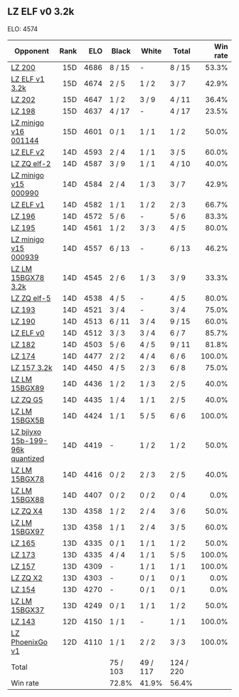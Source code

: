 ## LZ ELF v0 3.2k ##

ELO: 4574

Opponent | Rank | ELO | Black | White | Total | Win rate
---------|-----:|----:|-------|-------|-------|-------:
[LZ 200](LZ%20200.md) | 15D | 4686 | 8 / 15 | - | 8 / 15 | 53.3%
[LZ ELF v1 3.2k](LZ%20ELF%20v1%203.2k.md) | 15D | 4674 | 2 / 5 | 1 / 2 | 3 / 7 | 42.9%
[LZ 202](LZ%20202.md) | 15D | 4647 | 1 / 2 | 3 / 9 | 4 / 11 | 36.4%
[LZ 198](LZ%20198.md) | 15D | 4637 | 4 / 17 | - | 4 / 17 | 23.5%
[LZ minigo v16 001144](LZ%20minigo%20v16%20001144.md) | 15D | 4601 | 0 / 1 | 1 / 1 | 1 / 2 | 50.0%
[LZ ELF v2](LZ%20ELF%20v2.md) | 14D | 4593 | 2 / 4 | 1 / 1 | 3 / 5 | 60.0%
[LZ ZQ elf-2](LZ%20ZQ%20elf-2.md) | 14D | 4587 | 3 / 9 | 1 / 1 | 4 / 10 | 40.0%
[LZ minigo v15 000990](LZ%20minigo%20v15%20000990.md) | 14D | 4584 | 2 / 4 | 1 / 3 | 3 / 7 | 42.9%
[LZ ELF v1](LZ%20ELF%20v1.md) | 14D | 4582 | 1 / 1 | 1 / 2 | 2 / 3 | 66.7%
[LZ 196](LZ%20196.md) | 14D | 4572 | 5 / 6 | - | 5 / 6 | 83.3%
[LZ 195](LZ%20195.md) | 14D | 4561 | 1 / 2 | 3 / 3 | 4 / 5 | 80.0%
[LZ minigo v15 000939](LZ%20minigo%20v15%20000939.md) | 14D | 4557 | 6 / 13 | - | 6 / 13 | 46.2%
[LZ LM 15BGX78 3.2k](LZ%20LM%2015BGX78%203.2k.md) | 14D | 4545 | 2 / 6 | 1 / 3 | 3 / 9 | 33.3%
[LZ ZQ elf-5](LZ%20ZQ%20elf-5.md) | 14D | 4538 | 4 / 5 | - | 4 / 5 | 80.0%
[LZ 193](LZ%20193.md) | 14D | 4521 | 3 / 4 | - | 3 / 4 | 75.0%
[LZ 190](LZ%20190.md) | 14D | 4513 | 6 / 11 | 3 / 4 | 9 / 15 | 60.0%
[LZ ELF v0](LZ%20ELF%20v0.md) | 14D | 4512 | 3 / 3 | 3 / 4 | 6 / 7 | 85.7%
[LZ 182](LZ%20182.md) | 14D | 4503 | 5 / 6 | 4 / 5 | 9 / 11 | 81.8%
[LZ 174](LZ%20174.md) | 14D | 4477 | 2 / 2 | 4 / 4 | 6 / 6 | 100.0%
[LZ 157 3.2k](LZ%20157%203.2k.md) | 14D | 4450 | 4 / 5 | 2 / 3 | 6 / 8 | 75.0%
[LZ LM 15BGX89](LZ%20LM%2015BGX89.md) | 14D | 4436 | 1 / 2 | 1 / 3 | 2 / 5 | 40.0%
[LZ ZQ G5](LZ%20ZQ%20G5.md) | 14D | 4435 | 1 / 4 | 1 / 1 | 2 / 5 | 40.0%
[LZ LM 15BGX5B](LZ%20LM%2015BGX5B.md) | 14D | 4424 | 1 / 1 | 5 / 5 | 6 / 6 | 100.0%
[LZ bjiyxo 15b-199-96k quantized](LZ%20bjiyxo%2015b-199-96k%20quantized.md) | 14D | 4419 | - | 1 / 2 | 1 / 2 | 50.0%
[LZ LM 15BGX78](LZ%20LM%2015BGX78.md) | 14D | 4416 | 0 / 2 | 2 / 3 | 2 / 5 | 40.0%
[LZ LM 15BGX88](LZ%20LM%2015BGX88.md) | 14D | 4407 | 0 / 2 | 0 / 2 | 0 / 4 | 0.0%
[LZ ZQ X4](LZ%20ZQ%20X4.md) | 13D | 4358 | 1 / 2 | 2 / 4 | 3 / 6 | 50.0%
[LZ LM 15BGX97](LZ%20LM%2015BGX97.md) | 13D | 4358 | 1 / 1 | 2 / 4 | 3 / 5 | 60.0%
[LZ 165](LZ%20165.md) | 13D | 4335 | 0 / 1 | 1 / 1 | 1 / 2 | 50.0%
[LZ 173](LZ%20173.md) | 13D | 4335 | 4 / 4 | 1 / 1 | 5 / 5 | 100.0%
[LZ 157](LZ%20157.md) | 13D | 4309 | - | 1 / 1 | 1 / 1 | 100.0%
[LZ ZQ X2](LZ%20ZQ%20X2.md) | 13D | 4303 | - | 0 / 1 | 0 / 1 | 0.0%
[LZ 154](LZ%20154.md) | 13D | 4270 | - | 0 / 1 | 0 / 1 | 0.0%
[LZ LM 15BGX37](LZ%20LM%2015BGX37.md) | 13D | 4249 | 0 / 1 | 1 / 1 | 1 / 2 | 50.0%
[LZ 143](LZ%20143.md) | 12D | 4150 | 1 / 1 | - | 1 / 1 | 100.0%
[LZ PhoenixGo v1](LZ%20PhoenixGo%20v1.md) | 12D | 4110 | 1 / 1 | 2 / 2 | 3 / 3 | 100.0%
Total | | | 75 / 103 | 49 / 117 | 124 / 220 | 
Win rate| | | 72.8% | 41.9% | 56.4% | 
